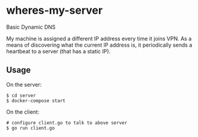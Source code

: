 # wheres-my-server

Basic Dynamic DNS

My machine is assigned a different IP address every time it joins VPN. 
As a means of discovering what the current IP address is, it periodically sends a heartbeat to a server (that has a static IP).

## Usage

On the server:
```
$ cd server
$ docker-compose start
```

On the client:
```
# configure client.go to talk to above server
$ go run client.go
```
